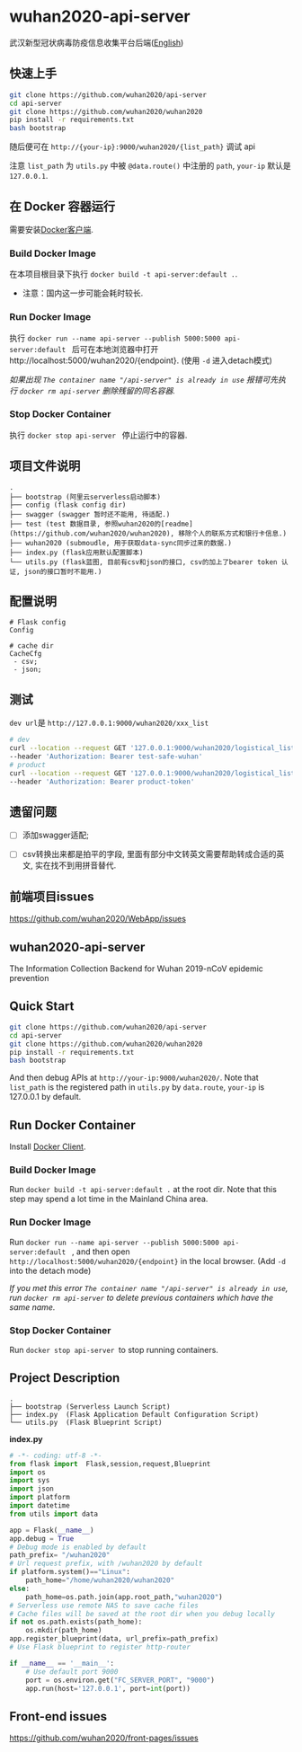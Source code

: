 # wuhan2020-api-server
武汉新型冠状病毒防疫信息收集平台后端([English](https://github.com/Elfsong/api-server#english))

## 快速上手
``` bash
git clone https://github.com/wuhan2020/api-server
cd api-server
git clone https://github.com/wuhan2020/wuhan2020
pip install -r requirements.txt
bash bootstrap
```

随后便可在 `http://{your-ip}:9000/wuhan2020/{list_path}` 调试 api

注意 `list_path` 为 `utils.py` 中被 `@data.route()` 中注册的 `path`, `your-ip` 默认是 `127.0.0.1`.

## 在 Docker 容器运行
需要安装[Docker客户端](https://www.docker.com/products/docker-desktop).

### Build Docker Image
在本项目根目录下执行 `docker build -t api-server:default .`.

* 注意：国内这一步可能会耗时较长.

### Run Docker Image
执行 `docker run --name api-server --publish 5000:5000 api-server:default ` 后可在本地浏览器中打开 http://localhost:5000/wuhan2020/{endpoint}. (使用 `-d` 进入detach模式)

_如果出现 `The container name "/api-server" is already in use` 报错可先执行 `docker rm api-server` 删除残留的同名容器._

### Stop Docker Container
执行 `docker stop api-server ` 停止运行中的容器.

## 项目文件说明

```
.
├── bootstrap (阿里云serverless启动脚本)
├── config (flask config dir)
├── swagger (swagger 暂时还不能用, 待适配.)
├── test (test 数据目录, 参照wuhan2020的[readme](https://github.com/wuhan2020/wuhan2020), 移除个人的联系方式和银行卡信息.)
├── wuhan2020 (submoudle, 用于获取data-sync同步过来的数据.)
├── index.py (flask应用默认配置脚本)
└── utils.py (flask蓝图, 目前有csv和json的接口, csv的加上了bearer token 认证, json的接口暂时不能用.)
```

## 配置说明

```
# Flask config
Config

# cache dir
CacheCfg
 - csv;
 - json;
```

## 测试

`dev url`是 `http://127.0.0.1:9000/wuhan2020/xxx_list`

```sh
# dev
curl --location --request GET '127.0.0.1:9000/wuhan2020/logistical_list' \
--header 'Authorization: Bearer test-safe-wuhan'
# product
curl --location --request GET '127.0.0.1:9000/wuhan2020/logistical_list' \
--header 'Authorization: Bearer product-token'
```

## 遗留问题

- [ ] 添加swagger适配;
- [ ] csv转换出来都是拍平的字段, 里面有部分中文转英文需要帮助转成合适的英文, 实在找不到用拼音替代.


## 前端项目issues
https://github.com/wuhan2020/WebApp/issues

<h2 id="english"> wuhan2020-api-server </h2>
The Information Collection Backend for Wuhan 2019-nCoV epidemic prevention

## Quick Start
``` bash
git clone https://github.com/wuhan2020/api-server
cd api-server
git clone https://github.com/wuhan2020/wuhan2020
pip install -r requirements.txt
bash bootstrap
```

And then debug APIs at `http://your-ip:9000/wuhan2020/`.
Note that `list_path` is the registered path in `utils.py` by `data.route`,
`your-ip` is 127.0.0.1 by default.

## Run Docker Container
Install [Docker Client](https://www.docker.com/products/docker-desktop).

### Build Docker Image
Run `docker build -t api-server:default .` at the root dir.
Note that this step may spend a lot time in the Mainland China area.

### Run Docker Image
Run `docker run --name api-server --publish 5000:5000 api-server:default ` , and then open `http://localhost:5000/wuhan2020/{endpoint}` in the local browser. (Add `-d` into the detach mode)

_If you met this error `The container name "/api-server" is already in use`, run `docker rm api-server` to delete previous containers which have the same name._

### Stop Docker Container
Run `docker stop api-server `to stop running containers.

## Project Description

```
.
├── bootstrap (Serverless Launch Script)
├── index.py  (Flask Application Default Configuration Script)
└── utils.py  (Flask Blueprint Script)
```
**index.py**
```python
# -*- coding: utf-8 -*-
from flask import  Flask,session,request,Blueprint
import os
import sys
import json
import platform
import datetime
from utils import data

app = Flask(__name__)
app.debug = True
# Debug mode is enabled by default
path_prefix= "/wuhan2020"
# Url request prefix, with /wuhan2020 by default
if platform.system()=="Linux":
    path_home="/home/wuhan2020/wuhan2020"
else:
    path_home=os.path.join(app.root_path,"wuhan2020")
# Serverless use remote NAS to save cache files
# Cache files will be saved at the root dir when you debug locally
if not os.path.exists(path_home):
    os.mkdir(path_home)
app.register_blueprint(data, url_prefix=path_prefix)
# Use Flask blueprint to register http-router

if __name__ == '__main__':
    # Use default port 9000
    port = os.environ.get("FC_SERVER_PORT", "9000")
    app.run(host='127.0.0.1', port=int(port))
```
## Front-end issues
https://github.com/wuhan2020/front-pages/issues
